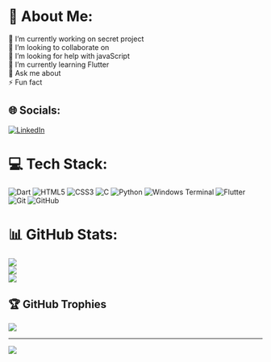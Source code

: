 # 💫 About Me:
🔭 I’m currently working on secret project<br>👯 I’m looking to collaborate on<br>🤝 I’m looking for help with javaScript<br>🌱 I’m currently learning Flutter <br>💬 Ask me about<br>⚡ Fun fact


## 🌐 Socials:
[![LinkedIn](https://img.shields.io/badge/LinkedIn-%230077B5.svg?logo=linkedin&logoColor=white)](https://linkedin.com/in/akhil-santhosh-1b381228a) 

# 💻 Tech Stack:
![Dart](https://img.shields.io/badge/dart-%230175C2.svg?style=for-the-badge&logo=dart&logoColor=white) ![HTML5](https://img.shields.io/badge/html5-%23E34F26.svg?style=for-the-badge&logo=html5&logoColor=white) ![CSS3](https://img.shields.io/badge/css3-%231572B6.svg?style=for-the-badge&logo=css3&logoColor=white) ![C](https://img.shields.io/badge/c-%2300599C.svg?style=for-the-badge&logo=c&logoColor=white) ![Python](https://img.shields.io/badge/python-3670A0?style=for-the-badge&logo=python&logoColor=ffdd54) ![Windows Terminal](https://img.shields.io/badge/Windows%20Terminal-%234D4D4D.svg?style=for-the-badge&logo=windows-terminal&logoColor=white) ![Flutter](https://img.shields.io/badge/Flutter-%2302569B.svg?style=for-the-badge&logo=Flutter&logoColor=white) ![Git](https://img.shields.io/badge/git-%23F05033.svg?style=for-the-badge&logo=git&logoColor=white) ![GitHub](https://img.shields.io/badge/github-%23121011.svg?style=for-the-badge&logo=github&logoColor=white)
# 📊 GitHub Stats:
![](https://github-readme-stats.vercel.app/api?username=Akhil-vk18&theme=dark&hide_border=false&include_all_commits=false&count_private=false)<br/>
![](https://github-readme-streak-stats.herokuapp.com/?user=Akhil-vk18&theme=dark&hide_border=false)<br/>
![](https://github-readme-stats.vercel.app/api/top-langs/?username=Akhil-vk18&theme=dark&hide_border=false&include_all_commits=false&count_private=false&layout=compact)

## 🏆 GitHub Trophies
![](https://github-profile-trophy.vercel.app/?username=Akhil-vk18&theme=radical&no-frame=false&no-bg=true&margin-w=4)

---
[![](https://visitcount.itsvg.in/api?id=Akhil-vk18&icon=0&color=0)](https://visitcount.itsvg.in)

<!-- Proudly created with GPRM ( https://gprm.itsvg.in ) -->
